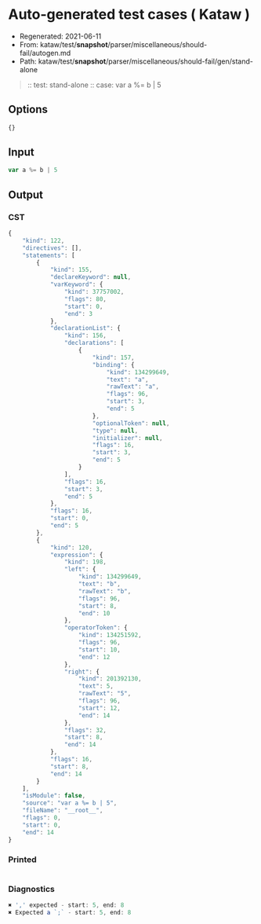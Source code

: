 # Auto-generated test cases ( Kataw )
- Regenerated: 2021-06-11
- From: kataw/test/__snapshot__/parser/miscellaneous/should-fail/autogen.md
- Path: kataw/test/__snapshot__/parser/miscellaneous/should-fail/gen/stand-alone
> :: test: stand-alone
> :: case: var a %= b | 5
## Options

`````js
{}
`````
## Input

`````js
var a %= b | 5
`````
## Output

### CST

```javascript
{
    "kind": 122,
    "directives": [],
    "statements": [
        {
            "kind": 155,
            "declareKeyword": null,
            "varKeyword": {
                "kind": 37757002,
                "flags": 80,
                "start": 0,
                "end": 3
            },
            "declarationList": {
                "kind": 156,
                "declarations": [
                    {
                        "kind": 157,
                        "binding": {
                            "kind": 134299649,
                            "text": "a",
                            "rawText": "a",
                            "flags": 96,
                            "start": 3,
                            "end": 5
                        },
                        "optionalToken": null,
                        "type": null,
                        "initializer": null,
                        "flags": 16,
                        "start": 3,
                        "end": 5
                    }
                ],
                "flags": 16,
                "start": 3,
                "end": 5
            },
            "flags": 16,
            "start": 0,
            "end": 5
        },
        {
            "kind": 120,
            "expression": {
                "kind": 198,
                "left": {
                    "kind": 134299649,
                    "text": "b",
                    "rawText": "b",
                    "flags": 96,
                    "start": 8,
                    "end": 10
                },
                "operatorToken": {
                    "kind": 134251592,
                    "flags": 96,
                    "start": 10,
                    "end": 12
                },
                "right": {
                    "kind": 201392130,
                    "text": 5,
                    "rawText": "5",
                    "flags": 96,
                    "start": 12,
                    "end": 14
                },
                "flags": 32,
                "start": 8,
                "end": 14
            },
            "flags": 16,
            "start": 8,
            "end": 14
        }
    ],
    "isModule": false,
    "source": "var a %= b | 5",
    "fileName": "__root__",
    "flags": 0,
    "start": 0,
    "end": 14
}
```

### Printed

```javascript

```

### Diagnostics

```javascript
✖ ',' expected - start: 5, end: 8
✖ Expected a `;` - start: 5, end: 8

```

